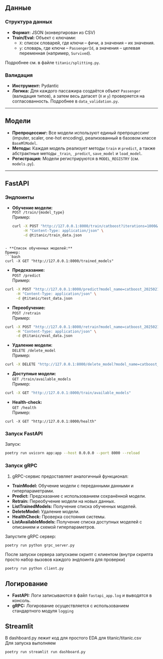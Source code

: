 ## Данные

### Структура данных
- **Формат:** JSON (конвертирован из CSV)
- **Train/Eval:** Объект с ключами:
  - `X`: список словарей, где ключи – фичи, а значения – их значения.
  - `y`: словарь, где ключи – `PassengerId`, а значения – целевая переменная (например, `Survived`).

Подробнее см. в файле `titanic/splitting.py`.

### Валидация
- **Инструмент:** Pydantic
- **Логика:** Для каждого пассажира создаётся объект `Passenger` (валидация типов), а затем весь датасет (`X` и `y`) проверяется на согласованность. Подробнее в `data_validation.py`.

---

## Модели

- **Препроцессинг:** Все модели используют единый препроцессинг (imputer, scaler, one-hot encoding), реализованный в базовом классе `BaseMlModel`.
- **Методы:** Каждая модель реализует методы `train` и `predict`, а также абстрактные методы `_train`, `_predict`, `save_model` и `load_model`.
- **Регистрация:** Модели регистрируются в `MODEL_REGISTRY` (см. `models.py`).

---

## FastAPI

### Эндпоинты

- **Обучение модели:**  
  `POST /train/{model_type}`  
  Пример:
  ```bash
  curl -X POST "http://127.0.0.1:8000/train/catboost?iterations=1000&depth=6" \
       -H "Content-Type: application/json" \
       -d @titanic/train_data.json
```

- **Список обученных моделей:**
Пример:
```bash 
curl -X GET "http://127.0.0.1:8000/trained_models"
```

- **Предсказание:**  
`POST /predict`  
Пример:
```bash 
curl -X POST "http://127.0.0.1:8000/predict?model_name=catboost_20250213_042111.pkl" \
     -H "Content-Type: application/json" \
     -d @titanic/test_data.json

```

- **Переобучение:**  
`POST /retrain`  
Пример:
```bash 
curl -X POST "http://127.0.0.1:8000/retrain?model_name=catboost_20250213_155448.pkl" \
     -H "Content-Type: application/json" \
     -d @titanic/eval_data.json
```

- **Удаление модели:**  
`DELETE /delete_model`  
Пример:
```bash
curl -X DELETE "http://127.0.0.1:8000/delete_model?model_name=catboost_20250213_155448.pkl"
```

- **Доступные модели:**  
`GET /train/available_models`  
Пример:
```bash
curl -X GET "http://127.0.0.1:8000/train/available_models"
```

- **Health-check:**  
`GET /health`  
Пример:
```
curl -X GET "http://127.0.0.1:8000/health"
```

### Запуск FastAPI

Запуск:
```bash
poetry run uvicorn app:app --host 0.0.0.0 --port 8000 --reload
```


### Запуск gRPC

1. gRPC-сервис предоставляет аналогичный функционал:

- **TrainModel:** Обучение модели с переданными данными и гиперпараметрами.
- **Predict:** Предсказание с использованием сохранённой модели.
- **Retrain:** Переобучение модели на новых данных.
- **ListTrainedModels:** Получение списка обученных моделей.
- **DeleteModel:** Удаление модели.
- **HealthCheck:** Проверка состояния системы.
- **ListAvailableModels:** Получение списка доступных моделей с описанием и схемой гиперпараметров.

 Запустите gRPC сервер:
```bash 
poetry run python grpc_server.py
```

После запуски сервера запускаем скрипт с клиентом (внутри скрипта просто набор вызовов каждого эндпоинта для проверки)
```bash 
poetry run python client.py
```

## Логирование

- **FastAPI:** Логи записываются в файл `fastapi_app.log` и выводятся в консоль.
- **gRPC:** Логирование осуществляется с использованием стандартного модуля `logging`

## Streamlit

В dashboard.py лежит код для простого EDA для titanic/titanic.csv  
Для запуска выполняем 
```bash
poetry run streamlit run dashboard.py
```
